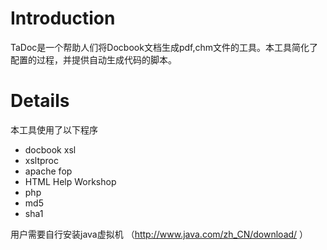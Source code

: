 # Introduction #

TaDoc是一个帮助人们将Docbook文档生成pdf,chm文件的工具。本工具简化了配置的过程，并提供自动生成代码的脚本。


# Details #

本工具使用了以下程序

  * docbook xsl
  * xsltproc
  * apache fop
  * HTML Help Workshop
  * php
  * md5
  * sha1

用户需要自行安装java虚拟机 （http://www.java.com/zh_CN/download/ ）

